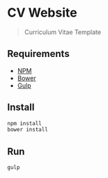 # CV Website

> Curriculum Vitae Template

## Requirements

- [NPM][npm]
- [Bower][bower]
- [Gulp][gulp]

## Install

```sh
npm install
bower install
```

## Run

```sh
gulp
```

[npm]: https://www.npmjs.com/
[bower]: http://www.bower.io/
[gulp]: http://www.gulpjs.com/
